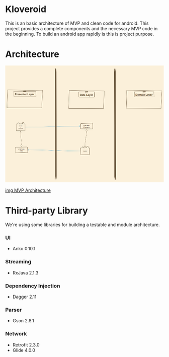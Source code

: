 # Kloveroid

This is an basic architecture of MVP and clean code for android. This project provides a complete
components and the necessary MVP code in the beginning. To build an android app rapidly is this is
project purpose.

# Architecture

![Architecture](https://github.com/dev-cloverlab/Kloveroid/blob/master/img/architecture.png)

[img MVP Architecture](https://sketchboard.me/JAGLNMNjXMMP)

# Third-party Library

We're using some libraries for building a testable and module architecture.

### UI

- Anko 0.10.1

### Streaming

- RxJava 2.1.3

### Dependency Injection

- Dagger 2.11

### Parser

- Gson 2.8.1

### Network

- Retrofit 2.3.0
- Glide 4.0.0
